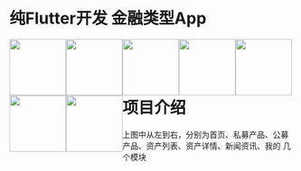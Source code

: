 # 纯Flutter开发 金融类型App

<div>
    <img src="https://github.com/shiyunrui007/Flutter_FinanceApp/blob/master/assets/images/git_show/index.jpg" width = "100" style="display: block; float: left;"/>
    <img src="https://github.com/shiyunrui007/Flutter_FinanceApp/blob/master/assets/images/git_show/private.jpg" width = "100" style="display: block; float: left;"/>
    <img src="https://github.com/shiyunrui007/Flutter_FinanceApp/blob/master/assets/images/git_show/public.jpg" width = "100" style="display: block; float: left;"/>
    <img src="https://github.com/shiyunrui007/Flutter_FinanceApp/blob/master/assets/images/git_show/asset.jpg" width = "100" style="display: block; float: left;"/>
    <img src="https://github.com/shiyunrui007/Flutter_FinanceApp/blob/master/assets/images/git_show/asset_detail.jpg" width = "100" style="display: block; float: left;"/>
    <img src="https://github.com/shiyunrui007/Flutter_FinanceApp/blob/master/assets/images/git_show/news.jpg" width = "100" style="display: block; float: left;"/>
    <img src="https://github.com/shiyunrui007/Flutter_FinanceApp/blob/master/assets/images/git_show/mine.jpg" width = "100" style="display: block; float: left;"/>
</div>

# 项目介绍

上图中从左到右，分别为首页、私募产品、公募产品、资产列表、资产详情、新闻资讯、我的 几个模块

